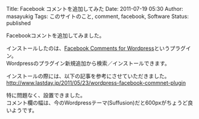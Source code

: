 Title: Facebook コメントを追加してみた
Date: 2011-07-19 05:30
Author: masayukig
Tags: このサイトのこと, comment, facebook, Software
Status: published

Facebookコメントを追加してみました。

インストールしたのは、[Facebook Comments for
Wordpress](http://we8u.com/facebook-comments/)というプラグイン。  
Wordpressのプラグイン新規追加から検索／インストールできます。

インストールの際には、以下の記事を参考にさせていただきました。  
<http://www.lastday.jp/2011/05/23/wordpress-facebook-commnet-plugin>

特に問題なく、設置できました。  
コメント欄の幅は、今のWordpressテーマ(Suffusion)だと600pxがちょうど良いようです。
